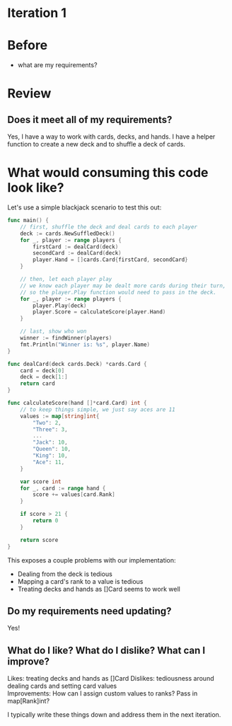 # Iteration 1

# Before 
- what are my requirements?

# Review

## Does it meet all of my requirements?
Yes, I have a way to work with cards, decks, and hands. 
I have a helper function to create a new deck and to shuffle a deck of cards.

# What would consuming this code look like?
Let's use a simple blackjack scenario to test this out:

```go
func main() {
    // first, shuffle the deck and deal cards to each player
    deck := cards.NewSuffledDeck()
    for _, player := range players {
        firstCard := dealCard(deck)
        secondCard := dealCard(deck)
        player.Hand = []cards.Card{firstCard, secondCard}
    }

    // then, let each player play
    // we know each player may be dealt more cards during their turn, 
    // so the player.Play function would need to pass in the deck.  
    for _, player := range players {
        player.Play(deck)    
        player.Score = calculateScore(player.Hand)
    }

    // last, show who won
    winner := findWinner(players)
    fmt.Println("Winner is: %s", player.Name)
}

func dealCard(deck cards.Deck) *cards.Card {
    card = deck[0]
    deck = deck[1:]
    return card
}

func calculateScore(hand []*card.Card) int {
    // to keep things simple, we just say aces are 11
    values := map[string]int{
        "Two": 2,
        "Three": 3,
        ...
        "Jack": 10,
        "Queen": 10,
        "King": 10,
        "Ace": 11,  
    }

    var score int
    for _, card := range hand {
        score += values[card.Rank]
    }

    if score > 21 {
        return 0
    }

    return score
}
```

This exposes a couple problems with our implementation:
* Dealing from the deck is tedious
* Mapping a card's rank to a value is tedious   
* Treating decks and hands as []Card seems to work well

## Do my requirements need updating?
Yes!  
 
## What do I like? What do I dislike? What can I improve?  
Likes: treating decks and hands as []Card
Dislikes: tediousness around dealing cards and setting card values   
Improvements: How can I assign custom values to ranks? Pass in map[Rank]int? 

I typically write these things down and address them in the next iteration.
